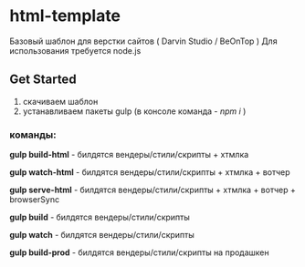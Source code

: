 # html-template

Базовый шаблон для верстки сайтов ( Darvin Studio / BeOnTop )
Для использования требуется node.js

## Get Started

1. cкачиваем шаблон
2. устанавливаем пакеты gulp (в консоле команда - *npm i* )

### команды:

**gulp build-html** - билдятся вендеры/стили/скрипты + хтмлка

**gulp watch-html** - билдятся вендеры/стили/скрипты + хтмлка + вотчер

**gulp serve-html** - билдятся вендеры/стили/скрипты + хтмлка + вотчер + browserSync

**gulp build**      - билдятся вендеры/стили/скрипты

**gulp watch**      - билдятся вендеры/стили/скрипты

**gulp build-prod** - билдятся вендеры/стили/скрипты на продашкен
